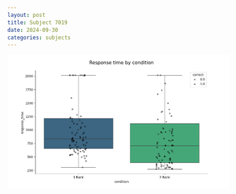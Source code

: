 ```yaml
---
layout: post
title: Subject 7019
date: 2024-09-30
categories: subjects
---
```


![](data/7019/run-1/7019_ATS_rt.png)
